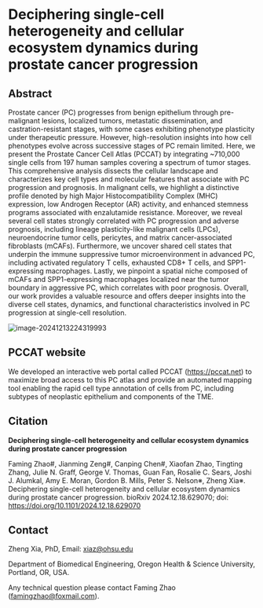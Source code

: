 # Deciphering single-cell heterogeneity and cellular ecosystem dynamics during prostate cancer progression

## Abstract

Prostate cancer (PC) progresses from benign epithelium through pre-malignant lesions, localized tumors, metastatic dissemination, and castration-resistant stages, with some cases exhibiting phenotype plasticity under therapeutic pressure. However, high-resolution insights into how cell phenotypes evolve across successive stages of PC remain limited. Here, we present the Prostate Cancer Cell Atlas (PCCAT) by integrating ~710,000 single cells from 197 human samples covering a spectrum of tumor stages. This comprehensive analysis dissects the cellular landscape and characterizes key cell types and molecular features that associate with PC progression and prognosis. In malignant cells, we highlight a distinctive profile denoted by high Major Histocompatibility Complex (MHC) expression, low Androgen Receptor (AR) activity, and enhanced stemness programs associated with enzalutamide resistance. Moreover, we reveal several cell states strongly correlated with PC progression and adverse prognosis, including lineage plasticity-like malignant cells (LPCs), neuroendocrine tumor cells, pericytes, and matrix cancer-associated fibroblasts (mCAFs). Furthermore, we uncover shared cell states that underpin the immune suppressive tumor microenvironment in advanced PC, including activated regulatory T cells, exhausted CD8+ T cells, and SPP1-expressing macrophages. Lastly, we pinpoint a spatial niche composed of mCAFs and SPP1-expressing macrophages localized near the tumor boundary in aggressive PC, which correlates with poor prognosis. Overall, our work provides a valuable resource and offers deeper insights into the diverse cell states, dynamics, and functional characteristics involved in PC progression at single-cell resolution.

![image-20241213224319993](https://zhaoxiaoming-1306159049.cos.ap-nanjing.myqcloud.com/images/image-20241213224319993.png)



## PCCAT website

We developed an interactive web portal called PCCAT (https://pccat.net) to maximize broad access to this PC atlas and provide an automated mapping tool enabling the rapid cell type annotation of cells from PC, including subtypes of neoplastic epithelium and components of the TME.



## Citation

**Deciphering single-cell heterogeneity and cellular ecosystem dynamics during prostate cancer progression**

Faming Zhao#, Jianming Zeng#, Canping Chen#, Xiaofan Zhao, Tingting Zhang, Julie N. Graff, George V. Thomas, Guan Fan, Rosalie C. Sears, Joshi J. Alumkal, Amy E. Moran, Gordon B. Mills, Peter S. Nelson※, Zheng Xia※. Deciphering single-cell heterogeneity and cellular ecosystem dynamics during prostate cancer progression. bioRxiv 2024.12.18.629070; doi: https://doi.org/10.1101/2024.12.18.629070




## Contact

Zheng Xia, PhD, Email: [xiaz@ohsu.edu](mailto:xiaz@ohsu.edu)

Department of Biomedical Engineering, Oregon Health & Science University, Portland, OR, USA. 

Any technical question please contact Faming Zhao (famingzhao@foxmail.com).


